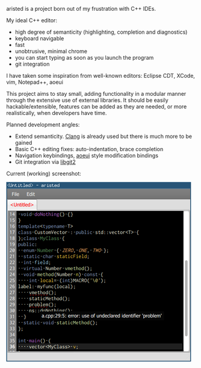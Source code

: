 aristed is a project born out of my frustration with C++ IDEs.

My ideal C++ editor:
- high degree of semanticity (highlighting, completion and diagnostics)
- keyboard navigable
- fast
- unobtrusive, minimal chrome
- you can start typing as soon as you launch the program
- git integration

I have taken some inspiration from well-known editors: Eclipse CDT, XCode, vim, Notepad++, aoeui

This project aims to stay small, adding functionality in a modular manner through the extensive use of external libraries. It should be easily hackable/extensible, features can be added as they are needed, or more realistically, when developers have time.

Planned development angles:
- Extend semanticity. [Clang](http://clang.llvm.org/) is already used but there is much more to be gained
- Basic C++ editing fixes: auto-indentation, brace completion
- Navigation keybindings, [aoeui](http://aoeui.sourceforge.net/) style modification bindings
- Git integration via [libgit2](http://libgit2.github.com/)

Current (working) screenshot:

![Screenshot](res/screenshot.png)

